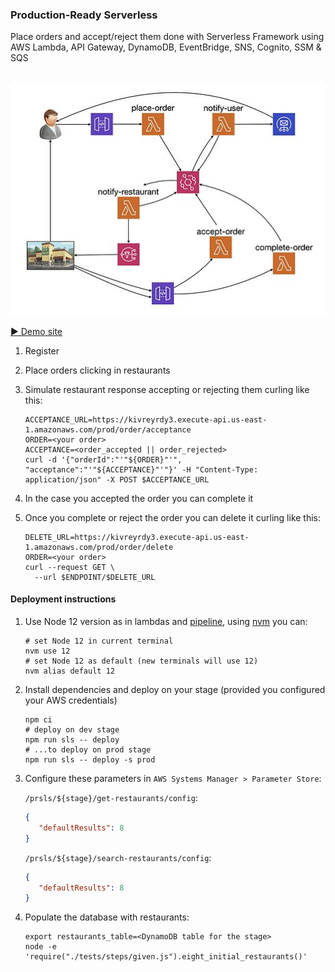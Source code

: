 ### Production-Ready Serverless 

Place orders and accept/reject them done with Serverless Framework using AWS Lambda, API Gateway, DynamoDB, EventBridge, SNS, Cognito, SSM & SQS
<br /><br />

<p align="center">
  <img src="doc/flow.jpg" />
</p> 

[▶️ Demo site](https://8k6h.short.gy/prsls)

1. Register
1. Place orders clicking in restaurants
1. Simulate restaurant response accepting or rejecting them curling like this:

    ```shell script
    ACCEPTANCE_URL=https://kivreyrdy3.execute-api.us-east-1.amazonaws.com/prod/order/acceptance
    ORDER=<your order>
    ACCEPTANCE=<order_accepted || order_rejected> 
    curl -d '{"orderId":"'"${ORDER}"'", "acceptance":"'"${ACCEPTANCE}"'"}' -H "Content-Type: application/json" -X POST $ACCEPTANCE_URL
    ```
1. In the case you accepted the order you can complete it
1. Once you complete or reject the order you can delete it curling like this:
   ```shell script
   DELETE_URL=https://kivreyrdy3.execute-api.us-east-1.amazonaws.com/prod/order/delete
   ORDER=<your order>
   curl --request GET \
     --url $ENDPOINT/$DELETE_URL
   ```
   
#### Deployment instructions

1. Use Node 12 version as in lambdas and [pipeline](.github/workflows), using [nvm](https://github.com/nvm-sh/nvm) you can:

    ```
    # set Node 12 in current terminal
    nvm use 12
    # set Node 12 as default (new terminals will use 12)
    nvm alias default 12
    ```
   
1. Install dependencies and deploy on your stage (provided you configured your AWS credentials)

    ```shell script
    npm ci
    # deploy on dev stage
    npm run sls -- deploy
    # ...to deploy on prod stage
    npm run sls -- deploy -s prod
    ```

1. Configure these parameters in `AWS Systems Manager > Parameter Store`:

    `/prsls/${stage}/get-restaurants/config`: 
    ```json
    {
       "defaultResults": 8
    }
    ```
    `/prsls/${stage}/search-restaurants/config`:
    ```json
    {
       "defaultResults": 8
    }
    ```

1. Populate the database with restaurants:

    ```shell script
    export restaurants_table=<DynamoDB table for the stage>
    node -e 'require("./tests/steps/given.js").eight_initial_restaurants()'
    ```